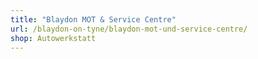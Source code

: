 ```yaml
---
title: "Blaydon MOT & Service Centre"
url: /blaydon-on-tyne/blaydon-mot-und-service-centre/
shop: Autowerkstatt
---
```

